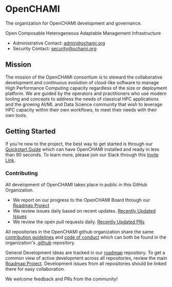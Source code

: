 # OpenCHAMI

The organization for OpenCHAMI development and governance.

Open Composable Heterogeneous Adaptable Management Infrastructure

* Administrative Contact: admin@ochami.org
* Security Contact: security@ochami.org

## Mission

The mission of the OpenCHAMI consortium is to steward the collaborative development and continuous evolution of cloud-like software to manage High Performance Computing capacity regardless of the size or deployment platform.  We are guided by the operators and practitioners who use modern tooling and concepts to address the needs of classical HPC applications and the growing AI/ML and Data Science community that wish to leverage HPC capacity within their own workflows, to meet their needs with their own tools.

## Getting Started

If you're new to the project, the best way to get started is through our [Quickstart Guide](https://openchami.org/guides/getting_started/) which can have OpenCHAMI installed and ready in less than 90 seconds.  To learn more, please join our Slack through this [Invite Link](https://join.slack.com/t/openchami/shared_invite/zt-2m22kqqmq-~zI7gcVYk~0EGTdbkGXlsg).

### Contributing

All development of OpenCHAMI takes place in public in this GitHub Organization.

* We report on our progress to the OpenCHAMI Board through our [Roadmap Project](https://github.com/orgs/OpenCHAMI/projects/1)
* We review issues daily based on recent updates. [Recently Updated Issues](https://github.com/search?q=org%3AOpenCHAMI++&type=issues&state=open&s=updated&o=desc)
* We review the open pull requests daily. [Recently Updated PRs](https://github.com/search?q=org%3AOpenCHAMI++&type=pullrequests&s=updated&o=desc&state=open)

All repositories in the OpenCHAMI github organization share the same [contribution guidelines](https://github.com/OpenCHAMI/.github/blob/main/CONTRIBUTING.md) and [code of conduct](https://github.com/OpenCHAMI/.github/blob/main/CODE_OF_CONDUCT.md) which can both be found in the organization's [.github](https://github.com/OpenCHAMI/.github) repository.

General Development Ideas are tracked in our [roadmap](https://github.com/OpenCHAMI/roadmap) repository.  To get a common view of active development across all repositories, review the main [Roadmap Project](https://github.com/orgs/OpenCHAMI/projects/1).  Development issues from all repositories should be linked there for easy collaboration.

We welcome feedback and PRs from the community!
